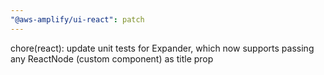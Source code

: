 ```yaml
---
"@aws-amplify/ui-react": patch
---
```


chore(react): update unit tests for Expander, which now supports passing any ReactNode (custom component) as title prop
